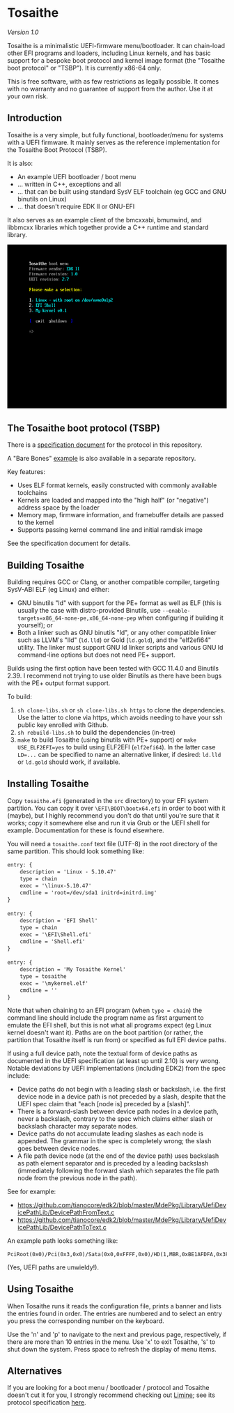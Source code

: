 # Tosaithe

_Version 1.0_

Tosaithe is a minimalistic UEFI-firmware menu/bootloader. It can chain-load other EFI programs
and loaders, including Linux kernels, and has basic support for a bespoke boot protocol and
kernel image format (the "Tosaithe boot protocol" or "TSBP"). It is currently x86-64 only.

This is free software, with as few restrictions as legally possible. It comes with no warranty
and no guarantee of support from the author. Use it at your own risk.

## Introduction

Tosaithe is a very simple, but fully functional, bootloader/menu for systems with a UEFI firmware.
It mainly serves as the reference implementation for the Tosaithe Boot Protocol (TSBP).

It is also:

* An example UEFI bootloader / boot menu
* ... written in C++, exceptions and all
* ... that can be built using standard SysV ELF toolchain (eg GCC and GNU binutils on Linux)
* ... that doesn't require EDK II or GNU-EFI

It also serves as an example client of the bmcxxabi, bmunwind, and libbmcxx libraries which
together provide a C++ runtime and standard library.

![A screenshot of Tosaithe displaying a boot menu](/screenshot/tosaithe-screenshot.png?raw=true "Tosaithe in action")

## The Tosaithe boot protocol (TSBP)

There is a [specification document](doc/TSBP.md) for the protocol in this repository.

A "Bare Bones" [example](https://github.com/davmac314/tosaithe-bb/) is also available in a
separate repository.

Key features:

* Uses ELF format kernels, easily constructed with commonly available toolchains
* Kernels are loaded and mapped into the "high half" (or "negative") address space by the loader
* Memory map, firmware information, and framebuffer details are passed to the kernel
* Supports passing kernel command line and initial ramdisk image

See the specification document for details.

## Building Tosaithe

Building requires GCC or Clang, or another compatible compiler, targeting SysV-ABI ELF (eg Linux)
and either:

* GNU binutils "ld" with support for the PE+ format as well as ELF (this is usually the case with
  distro-provided Binutils, use `--enable-targets=x86_64-none-pe,x86_64-none-pep` when configuring
  if building it yourself); or
* Both a linker such as GNU binutils "ld", or any other compatible linker such as LLVM's "lld"
  (`ld.lld`) or Gold (`ld.gold`), and the "elf2efi64" utility. The linker must support GNU ld
  linker scripts and various GNU ld command-line options but does not need PE+ support.

Builds using the first option have been tested with GCC 11.4.0 and Binutils 2.39. I recommend not
trying to use older Binutils as there have been bugs with the PE+ output format support.

To build:

1. `sh clone-libs.sh` or `sh clone-libs.sh https` to clone the dependencies. Use the latter to
    clone via https, which avoids needing to have your ssh public key enrolled with Github.
2. `sh rebuild-libs.sh` to build the dependencies (in-tree)
3. `make` to build Tosaithe (using binutils with PE+ support) or `make USE_ELF2EFI=yes` to build
   using ELF2EFI (`elf2efi64`). In the latter case `LD=...` can be specified to name an
   alternative linker, if desired: `ld.lld` or `ld.gold` should work, if available.

## Installing Tosaithe

Copy `tosaithe.efi` (generated in the `src` directory) to your EFI system partition. You can copy
it over `\EFI\BOOT\bootx64.efi` in order to boot with it (maybe), but I highly recommend you don't
do that until you're sure that it works; copy it somewhere else and run it via Grub or the UEFI
shell for example. Documentation for these is found elsewhere.

You will need a `tosaithe.conf` text file (UTF-8) in the root directory of the same partition. This
should look something like:

```
entry: {
    description = 'Linux - 5.10.47'
    type = chain
    exec = '\linux-5.10.47'
    cmdline = 'root=/dev/sda1 initrd=initrd.img'
}

entry: {
    description = 'EFI Shell'
    type = chain
    exec = '\EFI\Shell.efi'
    cmdline = 'Shell.efi'
}

entry: {
    description = 'My Tosaithe Kernel'
    type = tosaithe
    exec = '\mykernel.elf'
    cmdline = ''
}
```

Note that when chaining to an EFI program (when `type = chain`) the command line should include
the program name as first argument to emulate the EFI shell, but this is not what all programs
expect (eg Linux kernel doesn't want it). Paths are on the boot partition (or rather, the
partition that Tosaithe itself is run from) or specified as full EFI device paths.

If using a full device path, note the textual form of device paths as documented in the UEFI
specification (at least up until 2.10) is very wrong. Notable deviations by UEFI implementations
(including EDK2) from the spec include:

* Device paths do not begin with a leading slash or backslash, i.e. the first device node in a
  device path is not preceded by a slash, despite that the UEFI spec claim that "each [node is]
  preceded by a [slash]".
* There is a forward-slash between device path nodes in a device path, never a backslash, contrary
  to the spec which claims either slash or backslash character may separate nodes.
* Device paths do not accumulate leading slashes as each node is appended. The grammar in the spec
  is completely wrong; the slash goes between device nodes.
* A file path device node (at the end of the device path) uses backslash as path element separator
  and is preceded by a leading backslash (immediately following the forward slash which separates
  the file path node from the previous node in the path).
  
See for example:
* https://github.com/tianocore/edk2/blob/master/MdePkg/Library/UefiDevicePathLib/DevicePathFromText.c
* https://github.com/tianocore/edk2/blob/master/MdePkg/Library/UefiDevicePathLib/DevicePathToText.c

An example path looks something like:
```
PciRoot(0x0)/Pci(0x3,0x0)/Sata(0x0,0xFFFF,0x0)/HD(1,MBR,0xBE1AFDFA,0x3F,0xFBC1)/\some\file.txt
```
(Yes, UEFI paths are unwieldy!).

## Using Tosaithe

When Tosaithe runs it reads the configuration file, prints a banner and lists the entries found in
order. The entries are numbered and to select an entry you press the corresponding number on the
keyboard.

Use the 'n' and 'p' to navigate to the next and previous page, respectively, if there are more
than 10 entries in the menu. Use 'x' to exit Tosaithe, 's' to shut down the system. Press space
to refresh the display of menu items.

## Alternatives

If you are looking for a boot menu / bootloader / protocol and Tosaithe doesn't cut it for you,
I strongly recommend checking out [Limine](https://github.com/limine-bootloader/limine); see its
protocol specification [here](https://github.com/limine-bootloader/limine/blob/trunk/PROTOCOL.md).
